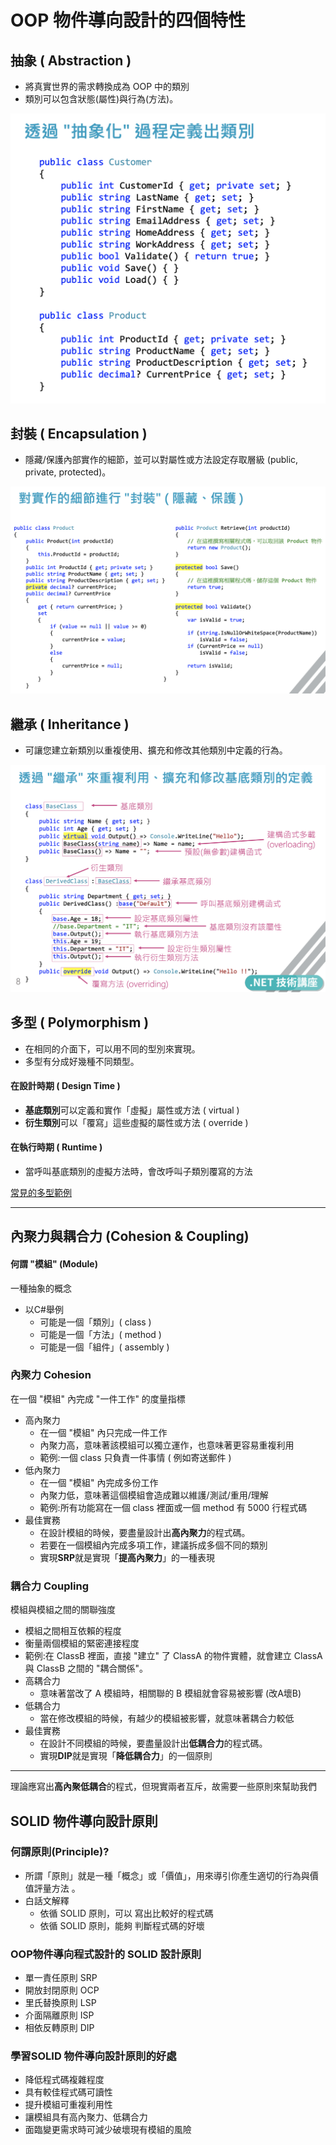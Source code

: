 # OOP 物件導向設計的四個特性

## 抽象 ( Abstraction )

+ 將真實世界的需求轉換成為 OOP 中的類別 
+ 類別可以包含狀態(屬性)與行為(方法)。
    
 <img class="header-picture" src="../images/abstraction.png" alt=""/>

## 封裝 ( Encapsulation )

+ 隱藏/保護內部實作的細節，並可以對屬性或方法設定存取層級 (public, private, protected)。

 <img class="header-picture" src="../images/encapsulation.png" alt=""/>

## 繼承 ( Inheritance )

+ 可讓您建立新類別以重複使用、擴充和修改其他類別中定義的行為。

 <img class="header-picture" src="../images/inheritance.png" alt=""/>

## 多型 ( Polymorphism )

+ 在相同的介面下，可以用不同的型別來實現。 
+ 多型有分成好幾種不同類型。

#### 在設計時期 ( Design Time )
+ **基底類別**可以定義和實作「虛擬」屬性或方法 ( virtual )
+ **衍生類別**可以「覆寫」這些虛擬的屬性或方法 ( override )
#### 在執行時期 ( Runtime )
+ 當呼叫基底類別的虛擬方法時，會改呼叫子類別覆寫的方法

[常見的多型範例](https://docs.microsoft.com/zh-tw/dotnet/csharp/programming-guide/classes-and-structs/polymorphism)

---
## 內聚力與耦合力 (Cohesion & Coupling)

#### 何謂 "模組" (Module)

一種抽象的概念
+ 以C#舉例
  + 可能是一個「類別」( class )
  + 可能是一個「方法」( method )
  + 可能是一個「組件」( assembly )

### 內聚力 Cohesion

在一個 "模組" 內完成 "一件工作" 的度量指標

+ 高內聚力
  + 在一個 "模組" 內只完成一件工作
  + 內聚力高，意味著該模組可以獨立運作，也意味著更容易重複利用
  + 範例:一個 class 只負責一件事情 ( 例如寄送郵件 )
+ 低內聚力
  + 在一個 "模組" 內完成多份工作
  + 內聚力低，意味著這個模組會造成難以維護/測試/重用/理解
  + 範例:所有功能寫在一個 class 裡面或一個 method 有 5000 行程式碼
+ 最佳實務
  + 在設計模組的時候，要盡量設計出**高內聚力**的程式碼。
  + 若要在一個模組內完成多項工作，建議拆成多個不同的類別
  + 實現**SRP**就是實現「**提高內聚力**」的一種表現

### 耦合力 Coupling

模組與模組之間的關聯強度
  + 模組之間相互依賴的程度
  + 衡量兩個模組的緊密連接程度
  + 範例:在 ClassB 裡面，直接 "建立" 了 ClassA 的物件實體，就會建立 ClassA 與 ClassB 之間的 "耦合關係"。
+ 高耦合力
  + 意味著當改了 A 模組時，相關聯的 B 模組就會容易被影響 (改A壞B)
+ 低耦合力
  + 當在修改模組的時候，有越少的模組被影響，就意味著耦合力較低
+ 最佳實務
  + 在設計不同模組的時候，要盡量設計出**低耦合力**的程式碼。
  + 實現**DIP**就是實現「**降低耦合力**」的一個原則

---
理論應寫出**高內聚低耦合**的程式，但現實兩者互斥，故需要一些原則來幫助我們

## SOLID 物件導向設計原則

### 何謂原則(Principle)?

+ 所謂「原則」就是一種「概念」或「價值」，用來導引你產生適切的行為與價值評量方法 。
+ 白話文解釋
    + 依循 SOLID 原則，可以 寫出比較好的程式碼
    + 依循 SOLID 原則，能夠 判斷程式碼的好壞
 
### OOP物件導向程式設計的 SOLID 設計原則 

+ 單一責任原則 SRP
+ 開放封閉原則 OCP
+ 里氏替換原則 LSP
+ 介面隔離原則 ISP
+ 相依反轉原則 DIP

### 學習SOLID 物件導向設計原則的好處

+ 降低程式碼複雜程度
+ 具有較佳程式碼可讀性
+ 提升模組可重複利用性
+ 讓模組具有高內聚力、低耦合力
+ 面臨變更需求時可減少破壞現有模組的風險
